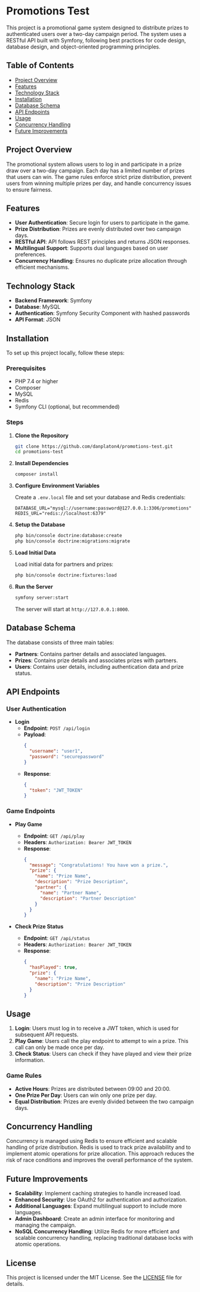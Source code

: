
# Promotions Test

This project is a promotional game system designed to distribute prizes to authenticated users over a two-day campaign period. The system uses a RESTful API built with Symfony, following best practices for code design, database design, and object-oriented programming principles.

## Table of Contents

- [Project Overview](#project-overview)
- [Features](#features)
- [Technology Stack](#technology-stack)
- [Installation](#installation)
- [Database Schema](#database-schema)
- [API Endpoints](#api-endpoints)
- [Usage](#usage)
- [Concurrency Handling](#concurrency-handling)
- [Future Improvements](#future-improvements)

## Project Overview

The promotional system allows users to log in and participate in a prize draw over a two-day campaign. Each day has a limited number of prizes that users can win. The game rules enforce strict prize distribution, prevent users from winning multiple prizes per day, and handle concurrency issues to ensure fairness.

## Features

- **User Authentication**: Secure login for users to participate in the game.
- **Prize Distribution**: Prizes are evenly distributed over two campaign days.
- **RESTful API**: API follows REST principles and returns JSON responses.
- **Multilingual Support**: Supports dual languages based on user preferences.
- **Concurrency Handling**: Ensures no duplicate prize allocation through efficient mechanisms.

## Technology Stack

- **Backend Framework**: Symfony
- **Database**: MySQL
- **Authentication**: Symfony Security Component with hashed passwords
- **API Format**: JSON

## Installation

To set up this project locally, follow these steps:

### Prerequisites

- PHP 7.4 or higher
- Composer
- MySQL
- Redis
- Symfony CLI (optional, but recommended)

### Steps

1. **Clone the Repository**

   ```bash
   git clone https://github.com/danplaton4/promotions-test.git
   cd promotions-test
   ```

2. **Install Dependencies**

   ```bash
   composer install
   ```

3. **Configure Environment Variables**

   Create a `.env.local` file and set your database and Redis credentials:

   ```plaintext
   DATABASE_URL="mysql://username:password@127.0.0.1:3306/promotions"
   REDIS_URL="redis://localhost:6379"
   ```

4. **Setup the Database**

   ```bash
   php bin/console doctrine:database:create
   php bin/console doctrine:migrations:migrate
   ```

5. **Load Initial Data**

   Load initial data for partners and prizes:

   ```bash
   php bin/console doctrine:fixtures:load
   ```

6. **Run the Server**

   ```bash
   symfony server:start
   ```

   The server will start at `http://127.0.0.1:8000`.

## Database Schema

The database consists of three main tables:

- **Partners**: Contains partner details and associated languages.
- **Prizes**: Contains prize details and associates prizes with partners.
- **Users**: Contains user details, including authentication data and prize status.

## API Endpoints

### User Authentication

- **Login**
  - **Endpoint**: `POST /api/login`
  - **Payload**:
    ```json
    {
      "username": "user1",
      "password": "securepassword"
    }
    ```
  - **Response**:
    ```json
    {
      "token": "JWT_TOKEN"
    }
    ```

### Game Endpoints

- **Play Game**
  - **Endpoint**: `GET /api/play`
  - **Headers**: `Authorization: Bearer JWT_TOKEN`
  - **Response**:
    ```json
    {
      "message": "Congratulations! You have won a prize.",
      "prize": {
        "name": "Prize Name",
        "description": "Prize Description",
        "partner": {
          "name": "Partner Name",
          "description": "Partner Description"
        }
      }
    }
    ```

- **Check Prize Status**
  - **Endpoint**: `GET /api/status`
  - **Headers**: `Authorization: Bearer JWT_TOKEN`
  - **Response**:
    ```json
    {
      "hasPlayed": true,
      "prize": {
        "name": "Prize Name",
        "description": "Prize Description"
      }
    }
    ```

## Usage

1. **Login**: Users must log in to receive a JWT token, which is used for subsequent API requests.
2. **Play Game**: Users call the play endpoint to attempt to win a prize. This call can only be made once per day.
3. **Check Status**: Users can check if they have played and view their prize information.

### Game Rules

- **Active Hours**: Prizes are distributed between 09:00 and 20:00.
- **One Prize Per Day**: Users can win only one prize per day.
- **Equal Distribution**: Prizes are evenly divided between the two campaign days.

## Concurrency Handling

Concurrency is managed using Redis to ensure efficient and scalable handling of prize distribution. Redis is used to track prize availability and to implement atomic operations for prize allocation. This approach reduces the risk of race conditions and improves the overall performance of the system.

## Future Improvements

- **Scalability**: Implement caching strategies to handle increased load.
- **Enhanced Security**: Use OAuth2 for authentication and authorization.
- **Additional Languages**: Expand multilingual support to include more languages.
- **Admin Dashboard**: Create an admin interface for monitoring and managing the campaign.
- **NoSQL Concurrency Handling**: Utilize Redis for more efficient and scalable concurrency handling, replacing traditional database locks with atomic operations.

## License

This project is licensed under the MIT License. See the [LICENSE](LICENSE) file for details.
